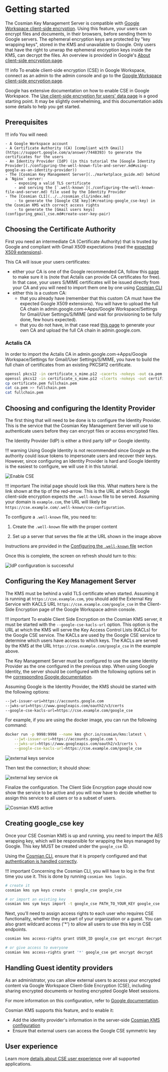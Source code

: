 # Getting started

The Cosmian Key Management Server is compatible with [Google Workspace client-side encryption](https://support.google.com/a/answer/14326936?fl=1&sjid=15335080317297331676-NA). Using this feature, your users can encrypt files and documents, in their browsers, before sending them to Google servers. The ephemeral encryption keys are protected by "key wrapping keys", stored in the KMS and unavailable to Google. Only users that have the right to unwrap the ephemeral encryption keys inside the KMS, can decrypt the files. An overview is provided in Google's [About client-side encryption page](https://support.google.com/a/answer/10741897?hl=en).

!!! info
    To enable client-side encryption (CSE) in Google Workspace, connect as an admin to the admin console and go to the [Google Workspace client-side encryption page](https://admin.google.com/ac/cse?hl=en).

Google has extensive documentation on how to enable CSE in Google Workspace. The [Use client-side encryption for users' data page](https://support.google.com/a/topic/10742486?hl=en) is a good starting point. It may be slightly overwhelming, and this documentation adds some details to help you get started.

## Prerequisites

!!! info
    You will need:

    - A Google Workspace account
    - A Certificate Authority (CA) [compliant with Gmail](https://support.google.com/a/answer/7448393) to generate the certificates for the users
    - An Identity Provider (IdP) (in this tutorial the [Google Identity Provider](./configuring-the-well-known-file-and-server.md#using-google-as-an-identity-provider))
    - The [Cosmian Key Management Server](../marketplace_guide.md) behind a `Nginx` server:
        - exposing a valid TLS certificate
        - and serving the [`.well-known`](./configuring-the-well-known-file-and-server.md) file used by the Identity Provider
    - The [Cosmian CLI](../../cosmian_cli/index.md)
        - to generate the [Google CSE key](#creating-google_cse-key) in the Cosmian KMS with correct access rights
        - to generate the [Gmail users keys](configuring_gmail_cse.md#create-user-key-pair)

## Choosing the Certificate Authority

First you need an intermediate CA (Certificate Authority) that is trusted by Google and compliant with Gmail X509 expectations
(read the [expected X509 extensions](https://support.google.com/a/answer/7300887#zippy=%2Croot-ca%2Cintermediate-ca-certificates-other-than-from-issuing-intermediate-ca%2Cintermediate-ca-certificate-that-issues-the-end-entity%2Cend-entity-certificate)).

This CA will issue your users certificates:

- either your CA is one of the Google recommended CA, follow this [page](https://support.google.com/a/answer/7448393) to make sure it is (note that Actalis can provide CA certificates for free).
In that case, your users S/MIME certificates will be issued directly from your CA and you will need to import them one by one using [Cosmian CLI](configuring_gmail_cse.md#create-user-key-pair)
- either this is a custom CA:
    - that you already have (remember that this custom CA must have the expected Google X509 extensions).
  You will have to upload the full CA chain in admin.google.com->Apps/Google Workspace/Settings for Gmail/User Settings/S/MIME (and wait for provisioning to be fully done, few hours expected).
    - that you do not have, in that case read [this page](../pki/smime.md#creating-an-smime-certificate-authority-with-a-root-and-intermediate-ca) to generate your own CA and upload the full CA chain in admin.google.com.

### Actalis CA

In order to import the Actalis CA in admin.google.com->Apps/Google Workspace/Settings for Gmail/User Settings/S/MIME, you have to build the full chain of certificates from an existing PKCS#12 certificate.

```sh
openssl pkcs12 -in certificate_s_mime.p12 -cacerts -nokeys -out ca.pem -passin pass:'YOUR_PASSWORD'
openssl pkcs12 -in certificate_s_mime.p12 -clcerts -nokeys -out certificate.pem -passin pass:'YOUR_PASSWORD'
cp certificate.pem fullchain.pem
cat ca.pem >> fullchain.pem
cat fullchain.pem
```

## Choosing and configuring the Identity Provider

The first thing that will need to be done is to configure the Identity Provider. This is the service that the Cosmian Key Management Server will use to authenticate users before they can encrypt files or access encrypted files.

The Identity Provider (IdP) is either a third party IdP or Google identity.

!!! warning
    Using Google Identity is not recommended since Google as the authority could issue tokens to impersonate users and recover their keys.
    However, since configuring an Identity Provider is hard and Google Identity is the easiest to configure, we will use it in this tutorial.

![Enable CSE](./images/url-of-well-known-file.png)

!!! important
    The initial page should look like this. What matters here is the link shown at the tip of the red-arrow.
    This is the URL at which Google client-side encryption expects the `.well-known` file to be served.
    Assuming your domain is `example.com`, the URL will likely be `https://cse.example.com/.well-known/cse-configuration`.

To configure a `.well-known` file, you need to:

1. Create the `.well-known` file with the proper content

2. Set up a server that serves the file at the URL shown in the image above

Instructions are provided in the [Configuring the `.well-known` file](./configuring-the-well-known-file-and-server.md) section

Once this is complete, the screen on refresh should turn to this:

![IdP configuration is successful](./images/idp-configuration-is-successful.png)

## Configuring the Key Management Server

The KMS must be behind a valid TLS certificate when started.
Assuming it is running at `https://cse.example.com`, you should add the External Key Service with KACLS URL `https://cse.example.com/google_cse` in the Client-Side Encryption page of the Google Workspace admin console.

!!! important
    To enable Client Side Encryption on the Cosmian KMS server, it must be started with the `--google-cse-kacls-url` option.
    This option is the URL at which the KMS will serve the Key Access Control Lists (KACLs) for the Google CSE service.
    The KACLs are used by the Google CSE service to determine which users have access to which keys.
    The KACLs are served by the KMS at the URL `https://cse.example.com/google_cse` in the example above.

The Key Management Server must be configured to use the same Identity Provider as the one configured in the previous step. When using Google Identity, the server should be configured with the following options set in the [corresponding Google documentation](https://developers.google.com/workspace/cse/guides/configure-service?hl=en).

Assuming Google is the Identity Provider, the KMS should be started with the following options:

```sh
--jwt-issuer-uri=https://accounts.google.com
--jwks-uri=https://www.googleapis.com/oauth2/v3/certs
--google-cse-kacls-url=https://cse.example.com/google_cse
```

For example, if you are using the docker image, you can run the following command:

```sh
docker run -p 9998:9998 --name kms ghcr.io/cosmian/kms:latest \
    --jwt-issuer-uri=https://accounts.google.com \
    --jwks-uri=https://www.googleapis.com/oauth2/v3/certs \
    --google-cse-kacls-url=https://cse.example.com/google_cse
```

![external keys service](./images/configure_external_key_service.png)

Then test the connection; it should show:

![external key service ok](./images/external_key_service_ok.png)

Finalize the configuration. The Client Side Encryption page should now show the service to be active and you will now have to decide whether to assign this service to all users or to a subset of users.

![Cosmian KMS active](./images/cosmian_kms_active.png)

## Creating google_cse key

Once your CSE Cosmian KMS is up and running, you need to import the AES wrapping key, which will be responsible for wrapping the keys managed by Google.
This key MUST be created under the `google_cse` ID.

Using the [Cosmian CLI](../../cosmian_cli/index.md), ensure that it is properly configured and that [authentication is handled correctly](../cosmian_cli/authentication.md#oauth2oidc-configuration).

!!! important
    Concerning the Cosmian CLI, you will have to log in the first time you use it.
    This is done by running `cosmian kms login`.

```sh
# create it
cosmian kms sym keys create -t google_cse google_cse

# or import an existing key
cosmian kms sym keys import -t google_cse PATH_TO_YOUR_KEY google_cse
```

Next, you’ll need to assign access rights to each user who requires CSE functionality, whether they are part of your organization or a guest.
You can also grant wildcard access ('*') to allow all users to use this key in CSE endpoints.

```sh
cosmian kms access-rights grant USER_ID google_cse get encrypt decrypt

# or give access to everyone
cosmian kms access-rights grant '*' google_cse get encrypt decrypt
```

## Handling Guest identity providers

As an administrator, you can allow external users to access your encrypted content via Google Workspace Client-Side Encryption (CSE), including sharing encrypted documents or hosting encrypted Google Meet sessions.

For more information on this configuration, refer to [Google documentation](https://support.google.com/a/answer/14757842?hl=en-0).

Cosmian KMS supports this feature, and to enable it:

- Add the identity provider's information in the server-side [Cosmian KMS configuration](../authentication.md)
- Ensure that external users can access the Google CSE symmetric key

## User experience

Learn more [details about CSE user experience](https://support.google.com/a/answer/14311764?hl=en&ref_topic=10742486) over all supported applications.
